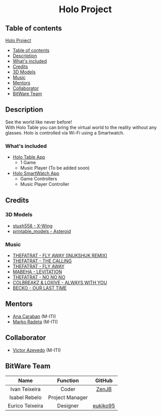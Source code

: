 # <p align="center">Holo Project</p>

## Table of contents
<!-- TOC -->
[Holo Project](#holo-projectp)
- [Table of contents](#table-of-contents)
- [Description](#description)        
- [What's included](#whats-included)
- [Credits](#credits)
- [3D Models](#3d-models)
- [Music](#music)
- [Mentors](#mentors)
- [Collaborator](#collaborator)
- [BitWare Team](#bitware-team)
<!-- /TOC -->

## Description
See the world like never before!
<br>
With Holo Table you can bring the virtual world to the reality without any glasses. Holo is controlled via Wi-Fi using a Smartwatch.

### What's included
+ [Holo Table App](https://github.com/Bitware-PMS/Holo/tree/master/Holo(Table))
    + 1 Game 
    + Music Player (To be added soon)
+ [Holo SmartWatch App](https://github.com/Bitware-PMS/Holo/tree/master/Holo(SmartWatch))
    + Game Controllers
    + Music Player Controller
## Credits
### 3D Models
+ [stuxh558 - X-Wing](https://free3d.com/3d-model/x-wing-star-wars-579.html)
+ [printable_models - Asteroid](https://free3d.com/3d-model/-asteroid--962525.html)

### Music
+ [THEFATRAT - FLY AWAY (INUKSHUK REMIX)](https://the-arcadium.net/tracks/fly-away-inukshuk-remix/)
+ [THEFATRAT - THE CALLING](https://the-arcadium.net/tracks/the-calling/)
+ [THEFATRAT - FLY AWAY](https://the-arcadium.net/tracks/fly-away/)
+ [MABEHA - LEVITATION](https://the-arcadium.net/tracks/levitation/)
+ [THEFATRAT - NO NO NO](https://the-arcadium.net/tracks/no-no-no/)
+ [COLBREAKZ & LOXIVE - ALWAYS WITH YOU](https://the-arcadium.net/tracks/always-with-you/)
+ [BECKO - OUR LAST TIME](https://the-arcadium.net/tracks/our-last-time/)

## Mentors
+ [Ana Caraban](https://www.m-iti.org/people/ana-karina-caldeira-caraban) (M-ITI)
+ [Marko Radeta](https://www.m-iti.org/people/marko-radeta-phd) (M-ITI)

## Collaborator
+ [Victor Azevedo](https://www.m-iti.org/people/victor-azevedo) (M-ITI)

## BitWare Team

|       Name      |     Function    |                  GitHub                 |
|:---------------:|:---------------:|:---------------------------------------:|
|  Ivan Teixeira  |      Coder      |    [ZenJB](https://github.com/ZenJB)    |
|  Isabel Rebelo  | Project Manager |                                         |
| Eurico Teixeira |     Designer    | [eukiko95](https://github.com/eukiko95) |
